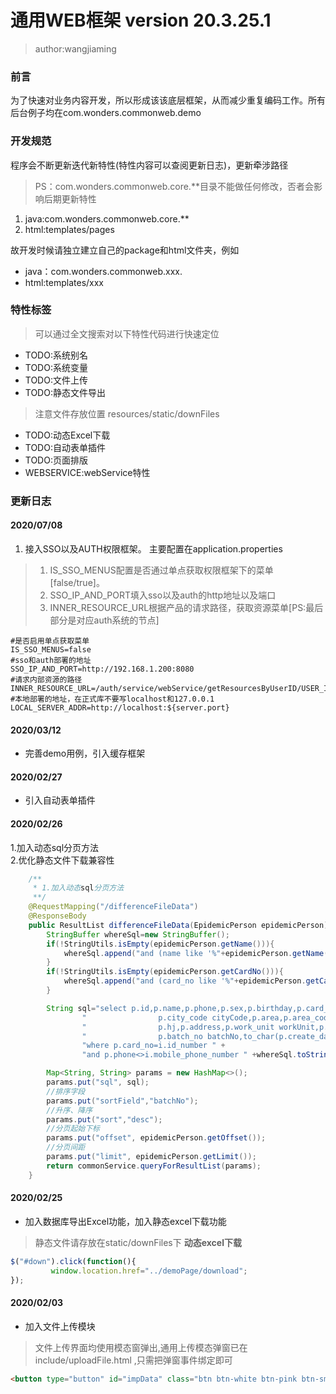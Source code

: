 # 通用WEB框架 version 20.3.25.1
> author:wangjiaming

### 前言
为了快速对业务内容开发，所以形成该该底层框架，从而减少重复编码工作。所有后台例子均在com.wonders.commonweb.demo

### 开发规范
程序会不断更新迭代新特性(特性内容可以查阅更新日志)，更新牵涉路径
>PS：com.wonders.commonweb.core.**目录不能做任何修改，否者会影响后期更新特性
1. java:com.wonders.commonweb.core.**
2. html:templates/pages

故开发时候请独立建立自己的package和html文件夹，例如
- java：com.wonders.commonweb.xxx.
- html:templates/xxx

### 特性标签
> 可以通过全文搜索对以下特性代码进行快速定位
- TODO:系统别名
- TODO:系统变量
- TODO:文件上传
- TODO:静态文件导出
> 注意文件存放位置 resources/static/downFiles
- TODO:动态Excel下载
- TODO:自动表单插件
- TODO:页面排版
- WEBSERVICE:webService特性

### 更新日志
#### 2020/07/08
1. 接入SSO以及AUTH权限框架。
主要配置在application.properties
> 1.    IS_SSO_MENUS配置是否通过单点获取权限框架下的菜单[false/true]。
> 2.    SSO_IP_AND_PORT填入sso以及auth的http地址以及端口
> 3.    INNER_RESOURCE_URL根据产品的请求路径，获取资源菜单[PS:最后部分是对应auth系统的节点]
```
#是否启用单点获取菜单
IS_SSO_MENUS=false
#sso和auth部署的地址
SSO_IP_AND_PORT=http://192.168.1.200:8080
#请求内部资源的路径
INNER_RESOURCE_URL=/auth/service/webService/getResourcesByUserID/USER_ID/PT_YWJG
#本地部署的地址，在正式库不要写localhost和127.0.0.1
LOCAL_SERVER_ADDR=http://localhost:${server.port}
```

#### 2020/03/12    
- 完善demo用例，引入缓存框架

#### 2020/02/27   
- 引入自动表单插件

#### 2020/02/26   <br> 
1.加入动态sql分页方法 <br> 
2.优化静态文件下载兼容性

```java
    /**
     * 1.加入动态sql分页方法
     **/
    @RequestMapping("/differenceFileData")
    @ResponseBody
    public ResultList differenceFileData(EpidemicPerson epidemicPerson){
        StringBuffer whereSql=new StringBuffer();
        if(!StringUtils.isEmpty(epidemicPerson.getName())){
            whereSql.append("and (name like '%"+epidemicPerson.getName()+"%' or "+epidemicPerson.getName()+" is null) " );
        }
        if(!StringUtils.isEmpty(epidemicPerson.getCardNo())){
            whereSql.append("and (card_no like '%"+epidemicPerson.getCardNo()+"%' or "+epidemicPerson.getCardNo()+" is null) " );
        }

        String sql="select p.id,p.name,p.phone,p.sex,p.birthday,p.card_type cardType,p.card_no cardNo,p.city," +
                "                p.city_code cityCode,p.area,p.area_code areaCode,p.jd,p.jd_code jdCode," +
                "                p.hj,p.address,p.work_unit workUnit,p.contact,p.contact_phone contactPhone," +
                "                p.batch_no batchNo,to_char(p.create_date,'yyyy-mm-dd') createDate ,i.mobile_phone_number mobilePhoneNumber from rhin_epidemic.tb_epid_person p,rhin_pub.basic_personal_information i " +
                "where p.card_no=i.id_number " +
                "and p.phone<>i.mobile_phone_number " +whereSql.toString();

        Map<String, String> params = new HashMap<>();
        params.put("sql", sql);
        //排序字段
        params.put("sortField","batchNo");
        //升序、降序
        params.put("sort","desc");
        //分页起始下标
        params.put("offset", epidemicPerson.getOffset());
        //分页间距
        params.put("limit", epidemicPerson.getLimit());
        return commonService.queryForResultList(params);
    }
```

#### 2020/02/25    
- 加入数据库导出Excel功能，加入静态excel下载功能
>静态文件请存放在static/downFiles下
**动态excel下载**
```js
$("#down").click(function(){
         window.location.href="../demoPage/download";
});
```


#### 2020/02/03    
- 加入文件上传模块<br>
>文件上传界面均使用模态窗弹出,通用上传模态弹窗已在include/uploadFile.html
>,只需把弹窗事件绑定即可

```html
<button type="button" id="impData" class="btn btn-white btn-pink btn-sm" data-toggle="modal" data-target=".bs-example-modal-lg">上传文件</button>
```

